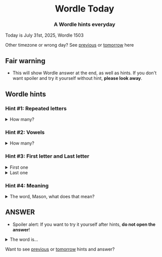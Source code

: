 <h1 align="center">
Wordle Today
</h1>

<h3 align="center">
A Wordle hints everyday
</h3>

Today is July 31st, 2025, Wordle 1503

Other timezone or wrong day? See [previous](PREVIOUS.md) or [tomorrow](TOMORROW.md) here

## Fair warning
- This will show Wordle answer at the end, as well as hints. If you don't want spoiler and try it yourself without hint, **please look away**.

## Wordle hints

### Hint #1: Repeated letters
<details>
  <summary>How many?</summary>
  1 repeated letters.
</details>

### Hint #2: Vowels
<details>
  <summary>How many?</summary>
  There are 1 vowels. 
</details>

### Hint #3: First letter and Last letter
<details>
  <summary>First one</summary>
  Begins with the letter "F"
</details>
<details>
  <summary>Last one</summary>
  Ends with the letter "L"
</details>

### Hint #4: Meaning
<details>
  <summary>The word, Mason, what does that mean?</summary>
  A strip of pleated fabric or paper used as decoration or trim.
</details>

## ANSWER
- Spoiler alert: If you want to try it yourself after hints, **do not open the answer**!

<details>
  <summary>The word is...</summary>
  FRILL
</details>

Want to see [previous](PREVIOUS.md) or [tomorrow](TOMORROW.md) hints and answer?